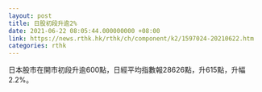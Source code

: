 ```yaml
---
layout: post
title: 日股初段升逾2%
date: 2021-06-22 08:05:44.000000000 +08:00
link: https://news.rthk.hk/rthk/ch/component/k2/1597024-20210622.htm
categories: rthk
---
```


日本股市在開市初段升逾600點，日經平均指數報28626點，升615點，升幅2.2%。
